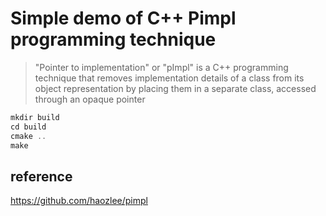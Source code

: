 # Simple demo of C++ Pimpl programming technique



>"Pointer to implementation" or "pImpl" is a C++ programming technique that removes implementation details of a class from its object representation by placing them in a separate class, accessed through an opaque pointer

```cpp
mkdir build
cd build
cmake ..
make
```

## reference
https://github.com/haozlee/pimpl
